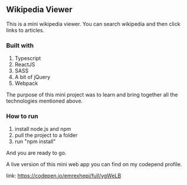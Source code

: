 ## Wikipedia Viewer

This is a mini wikipedia viewer. You can search wikipedia and then click links to articles.

### Built with
1. Typescript
2. ReactJS
3. SASS
4. A bit of jQuery
5. Webpack

The purpose of this mini project was to learn and bring together all the technologies mentioned above.

### How to run
1. install node.js and npm
2. pull the project to a folder
3. run "npm install"

And you are ready to go.

A live version of this mini web app you can find on my codepend profile.

link: https://codepen.io/emrexhepi/full/ygWeLB
